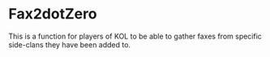 # Fax2dotZero
This is a function for players of KOL to be able to gather faxes from specific side-clans they have been added to.
